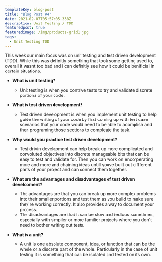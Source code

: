 ```yaml
---
templateKey: blog-post
title: "Blog Post #4"
date: 2021-02-07T05:57:05.338Z
description: Unit Testing / TDD
featuredpost: true
featuredimage: /img/products-grid1.jpg
tags:
  - Unit Testing TDD
---
```

This week our main focus was on unit testing and test driven development (TDD). While this was definitly something that took some getting used to, overall it wasnt too bad and i can definitly see how it could be benificial in certain situations.



* **What is unit testing?**

  * Unit testing is when you contrive tests to try and validate discrete portions of your code.
* **What is test driven development?**

  * Test driven development is when you implement unit testing to help guide the writing of your code by first coming up with test case scenarios that your code would need to be able to acomplish and then programing those sections to compleate the task.
* **Why would you practice test driven development?**

  * Test drivin development can help break up more complicated and convoluted objectives into discrete manageable bits that can be easy to test and validate for. Then you can work on encorperating more and more and chaining ideas untill youve built out diffferent parts of your project and can connect them together.
* **What are the advantages and disadvantages of test driven development?**

  * The advantages are that you can break up more complex problems into their smaller portions and test them as you build to make sure they're working correctly. It also provides a way to document your process. 
  * The disadvantages are that it can be slow and tedious sometimes, especially with simpiler or more familier projects where you don't need to bother writing out tests.
* **What is a unit?**

  * A unit is one absolute component, idea, or function that can be the whole or a discrete part of the whole. Particularly in the case of unit testing it is something that can be isolated and tested on its own.
